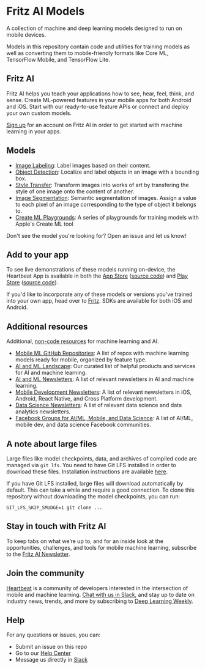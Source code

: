 # Fritz AI Models

A collection of machine and deep learning models designed to run on mobile devices.

Models in this repository contain code and utilities for training models as well as converting them to mobile-friendly formats like Core ML, TensorFlow Mobile, and TensorFlow Lite.

## Fritz AI

Fritz AI helps you teach your applications how to see, hear, feel, think, and sense. Create ML-powered features in your mobile apps for both Android and iOS. Start with our ready-to-use feature APIs or connect and deploy your own custom models.

[Sign up](https://app.fritz.ai/register?utm_source=github&utm_campaign=fritz-models) for an account on Fritz AI in order to get started with machine learning in your apps.

## Models

- [Image Labeling](image_labeling/): Label images based on their content.
- [Object Detection](object_detection/): Localize and label objects in an image with a bounding box.
- [Style Transfer](style_transfer/): Transform images into works of art by transfering the style of one image onto the content of another.
- [Image Segmentation](image_segmentation/): Semantic segmentation of images. Assign a value to each pixel of an image corresponding to the type of object it belongs to.
- [Create ML Playgrounds](create_ml_playgrounds/): A series of playgrounds for training models with Apple's Create ML tool

Don't see the model you're looking for? Open an issue and let us know!

## Add to your app

To see live demonstrations of these models running on-device, the Heartbeat App is available in both the [App Store](https://itunes.apple.com/us/app/heartbeat-by-fritz/id1325206416?mt=8) ([source code](https://github.com/fritzlabs/heartbeat-ios)) and [Play Store](https://play.google.com/store/apps/details?id=ai.fritz.heartbeat) ([source code](https://github.com/fritzlabs/heartbeat-android)).

If you'd like to incorporate any of these models or versions you've trained into your own app, head over to [Fritz](https://fritz.ai/?utm_source=github&utm_campaign=fritz-models). SDKs are available for both iOS and Android.

## Additional resources

Additional, [non-code resources](resources/README.md) for machine learning and AI.

- [Mobile ML GitHub Repositories](resources/mobile_ml_github_repositories.md): A list of repos with machine learning models ready for mobile, organized by feature type.
- [AI and ML Landscape](resources/AI_Landscape.md): Our curated list of helpful products and services for AI and machine learning.
- [AI and ML Newsletters](resources/AI_ML_Newsletters.md): A list of relevant newsletters in AI and machine learning.
- [Mobile Development Newsletters](resources/Mobile_Newsletters.md): A list of relevant newsletters in iOS, Android, React Native, and Cross Platform development.
- [Data Science Newsletters](resources/Data_Science_Newsletters.md): A list of relevant data science and data analytics newsletters.
- [Facebook Groups for AI/ML, Mobile, and Data Science](resources/AI_ML_Mobile_Facebook_Groups.md): A list of AI/ML, mobile dev, and data science Facebook communities.

## A note about large files

Large files like model checkpoints, data, and archives of compiled code are managed via `git lfs`. You need to have Git LFS installed in order to download these files. Installation instructions are available [here](https://github.com/git-lfs/git-lfs#getting-started).

If you have Git LFS installed, large files will download automatically by default. This can take a while and require a good connection. To clone this repository without downloading the model checkpoints, you can run:

```
GIT_LFS_SKIP_SMUDGE=1 git clone ...
```

## Stay in touch with Fritz AI

To keep tabs on what we’re up to, and for an inside look at the opportunities, challenges, and tools for mobile machine learning, subscribe to the [Fritz AI Newsletter](https://www.fritz.ai/newsletter?utm_campaign=fritz-models&utm_source=github).

## Join the community

[Heartbeat](https://heartbeat.fritz.ai/?utm_source=github&utm_campaign=fritz-models) is a community of developers interested in the intersection of mobile and machine learning. [Chat with us in Slack](https://fritz.ai/slack?utm_source=github&utm_campaign=fritz-models), and stay up to date on industry news, trends, and more by subscribing to [Deep Learning Weekly](https://www.deeplearningweekly.com/?utm_campaign=fritz-models&utm_source=github).

## Help

For any questions or issues, you can:

- Submit an issue on this repo
- Go to our [Help Center](https://docs.fritz.ai/help-center/index.html?utm_source=github&utm_campaign=fritz-models)
- Message us directly in [Slack](https://fritz.ai/slack?utm_source=github&utm_campaign=fritz-models)
